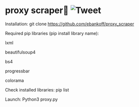 # proxy scraper🔎 ![Tweet](https://img.shields.io/twitter/url/http/shields.io.svg?style=social)

Installation:
git clone https://github.com/ebankoff/proxy_scraper

Required pip libraries (pip install library name):
  
lxml
  
beautifulsoup4
  
bs4
  
progressbar
  
colorama

Check installed libraries: pip list

Launch:
Python3 proxy.py
